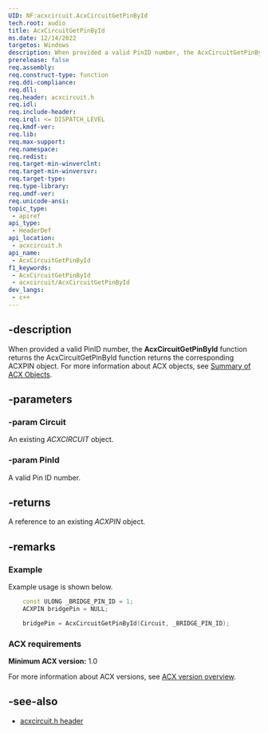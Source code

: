 ```yaml
---
UID: NF:acxcircuit.AcxCircuitGetPinById
tech.root: audio
title: AcxCircuitGetPinById
ms.date: 12/14/2022
targetos: Windows
description: When provided a valid PinID number, the AcxCircuitGetPinById function returns the corresponding ACXPIN object.
prerelease: false
req.assembly: 
req.construct-type: function
req.ddi-compliance: 
req.dll: 
req.header: acxcircuit.h
req.idl: 
req.include-header: 
req.irql: <= DISPATCH_LEVEL
req.kmdf-ver: 
req.lib: 
req.max-support: 
req.namespace: 
req.redist: 
req.target-min-winverclnt: 
req.target-min-winversvr: 
req.target-type: 
req.type-library: 
req.umdf-ver: 
req.unicode-ansi: 
topic_type:
 - apiref
api_type:
 - HeaderDef
api_location:
 - acxcircuit.h
api_name:
 - AcxCircuitGetPinById
f1_keywords:
 - AcxCircuitGetPinById
 - acxcircuit/AcxCircuitGetPinById
dev_langs:
 - c++
---
```


## -description

When provided a valid PinID number, the **AcxCircuitGetPinById** function returns the AcxCircuitGetPinById function returns the corresponding ACXPIN object. For more information about ACX objects, see [Summary of ACX Objects](/windows-hardware/drivers/audio/acx-summary-of-objects).

## -parameters

### -param Circuit

An existing *ACXCIRCUIT* object.  

### -param PinId

A valid Pin ID number.

## -returns

A reference to an existing *ACXPIN* object.

## -remarks

### Example

Example usage is shown below.

```cpp
    const ULONG _BRIDGE_PIN_ID = 1;
    ACXPIN bridgePin = NULL;

    bridgePin = AcxCircuitGetPinById(Circuit, _BRIDGE_PIN_ID);
```

### ACX requirements

**Minimum ACX version:** 1.0

For more information about ACX versions, see [ACX version overview](/windows-hardware/drivers/audio/acx-version-overview).

## -see-also

- [acxcircuit.h header](index.md)
